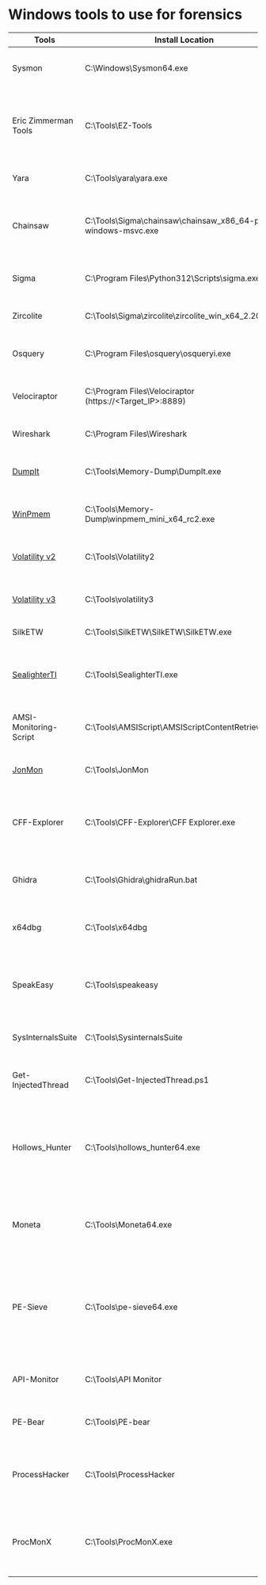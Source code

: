 # Windows tools to use for forensics

|Tools|Install Location|Purpose|
|---|---|---|
|Sysmon|C:\Windows\Sysmon64.exe|Provides detailed event logging and detection.|
|Eric Zimmerman Tools|C:\Tools\EZ-Tools|Forensic utilities for analyzing digital evidence, such as registry hives and event logs.|
|Yara|C:\Tools\yara\yara.exe|Signature-based file scanning tool.|
|Chainsaw|C:\Tools\Sigma\chainsaw\chainsaw_x86_64-pc-windows-msvc.exe|Command-line tool for parsing and hunting through Windows Event Logs.|
|Sigma|C:\Program Files\Python312\Scripts\sigma.exe|Generic signature format for SIEM rule creation.|
|Zircolite|C:\Tools\Sigma\zircolite\zircolite_win_x64_2.20.0.exe|Sigma-based EVTX log analysis.|
|Osquery|C:\Program Files\osquery\osqueryi.exe|Endpoint monitoring using SQL-like queries.|
|Velociraptor|C:\Program Files\Velociraptor (https://<Target_IP>:8889)|Endpoint monitoring, collection, and response.|
|Wireshark|C:\Program Files\Wireshark|Packet capture tool for network traffic analysis.|
|[DumpIt](https://www.toolwar.com/2014/01/dumpit-memory-dump-tools.html)|C:\Tools\Memory-Dump\DumpIt.exe|Memory dumping utility for memory forensics.|
|[WinPmem](https://github.com/Velocidex/WinPmem)|C:\Tools\Memory-Dump\winpmem_mini_x64_rc2.exe|Memory dumping utility for memory forensics.|
|[Volatility v2](https://github.com/volatilityfoundation/volatility)|C:\Tools\Volatility2|Memory forensics tool for analyzing memory dumps.|
|[Volatility v3](https://github.com/volatilityfoundation/volatility)|C:\Tools\volatility3|Memory forensics tool for analyzing memory dumps.|
|SilkETW|C:\Tools\SilkETW\SilkETW\SilkETW.exe|C# wrappers for ETW.|
|[SealighterTI](https://github.com/pathtofile/SealighterTI)|C:\Tools\SealighterTI.exe|Running Microsoft-Windows-Threat-Intelligence without a driver.|
|AMSI-Monitoring-Script|C:\Tools\AMSIScript\AMSIScriptContentRetrieval.ps1|Extracting script contents using the AMSI ETW provider.|
|[JonMon](https://github.com/jsecurity101/JonMon)|C:\Tools\JonMon|Collection of open-source telemetry sensors.|
|CFF-Explorer|C:\Tools\CFF-Explorer\CFF Explorer.exe|Tool designed for examining and editing Portable Executable (PE) files.|
|Ghidra|C:\Tools\Ghidra\ghidraRun.bat|Software reverse engineering (SRE) framework.|
|x64dbg|C:\Tools\x64dbg|Open-source x64/x32 debugger for windows.|
|SpeakEasy|C:\Tools\speakeasy|Modular, binary emulator designed to emulate Windows kernel and user mode malware.|
|SysInternalsSuite|C:\Tools\SysinternalsSuite|Sysinternals Troubleshooting Utilities.|
|Get-InjectedThread|C:\Tools\Get-InjectedThread.ps1|Looks for threads that were created as a result of code injection.|
|Hollows_Hunter|C:\Tools\hollows_hunter64.exe|Scans all running processes. Recognizes and dumps a variety of potentially malicious implants.|
|Moneta|C:\Tools\Moneta64.exe|Live usermode memory analysis tool for Windows with the capability to detect malware IOCs.|
|PE-Sieve|C:\Tools\pe-sieve64.exe|Detects malware running on the system, as well as collects the potentially malicious material for further analysis.|
|API-Monitor|C:\Tools\API Monitor|Monitors and controls API calls made by applications and services.|
|PE-Bear|C:\Tools\PE-bear|Multiplatform reversing tool for PE files.|
|ProcessHacker|C:\Tools\ProcessHacker|Monitors system resources, debugs software and detects malware.|
|ProcMonX|C:\Tools\ProcMonX.exe|Extended Process Monitor-like tool based on Event Tracing for Windows.|
||||
